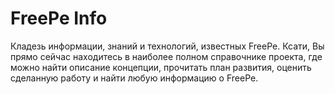 # FreePe Info

Кладезь информации, знаний и технологий, известных FreePe. Ксати, Вы прямо сейчас находитесь в наиболее полном справочнике проекта, где можно найти описание концепции, прочитать план развития, оценить сделанную работу и найти любую информацию о FreePe.